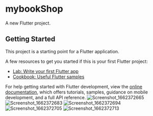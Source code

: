 # mybookShop

A new Flutter project.

## Getting Started

This project is a starting point for a Flutter application.

A few resources to get you started if this is your first Flutter project:

- [Lab: Write your first Flutter app](https://docs.flutter.dev/get-started/codelab)
- [Cookbook: Useful Flutter samples](https://docs.flutter.dev/cookbook)

For help getting started with Flutter development, view the
[online documentation](https://docs.flutter.dev/), which offers tutorials,
samples, guidance on mobile development, and a full API reference.
![Screenshot_1662372665](https://user-images.githubusercontent.com/88523317/189507463-9e1aa8e0-9936-4261-968b-b2e8046083c2.png)
![Screenshot_1662372683](https://user-images.githubusercontent.com/88523317/189507476-38cec1e6-20fa-49df-abcb-0f92e161ddac.png)
![Screenshot_1662372694](https://user-images.githubusercontent.com/88523317/189507486-41d55d5a-244c-4afa-9ad2-b37d88d25100.png)
![Screenshot_1662372705](https://user-images.githubusercontent.com/88523317/189507488-489ae1bc-91e4-4f49-a7be-821441cc7c48.png)
![Screenshot_1662372713](https://user-images.githubusercontent.com/88523317/189507498-972b2744-df77-4a7d-bddc-07dd8e61cada.png)
